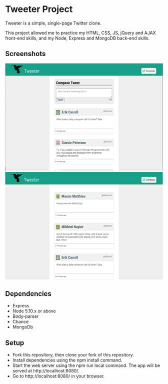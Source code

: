 # Tweeter Project


Tweeter is a simple, single-page Twitter clone.

This project allowed me to practice my HTML, CSS, JS, jQuery and AJAX front-end skills, and my Node, Express and MongoDB back-end skills.

## Screenshots

![screenshot of app in use](public/images/SS1.png)
![screenshot of app](public/images/SS2.png)

## Dependencies

- Express
- Node 5.10.x or above
- Body-parser
- Chance
- MongoDb

## Setup

- Fork this repository, then clone your fork of this repository.
- Install dependencies using the npm install command.
- Start the web server using the npm run local command. The app will be served at http://localhost:8080/.
- Go to http://localhost:8080/ in your browser.
